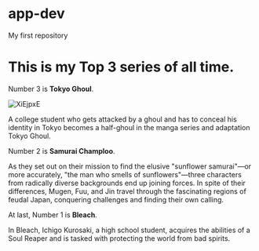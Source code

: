 # app-dev
 My first repository
# This is my Top 3 series of all time.
Number 3 is **Tokyo Ghoul**.

![XiEjpxE](https://github.com/user-attachments/assets/3a8d62d5-3f18-4196-9b59-305590146e08)

A college student who gets attacked by a ghoul and has to conceal his identity in Tokyo becomes a half-ghoul in the manga series and adaptation Tokyo Ghoul.

Number 2 is **Samurai Champloo**.

As they set out on their mission to find the elusive "sunflower samurai"—or more accurately, "the man who smells of sunflowers"—three characters from radically diverse backgrounds end up joining forces. In spite of their differences, Mugen, Fuu, and Jin travel through the fascinating regions of feudal Japan, conquering challenges and finding their own calling.

At last, Number 1 is **Bleach**.


In Bleach, Ichigo Kurosaki, a high school student, acquires the abilities of a Soul Reaper and is tasked with protecting the world from bad spirits.


